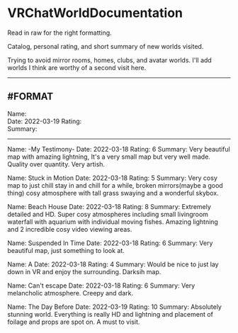 # VRChatWorldDocumentation

Read in raw for the right formatting.

Catalog, personal rating, and short summary of new worlds visited.

Trying to avoid mirror rooms, homes, clubs, and avatar worlds. 
I'll add worlds I think are worthy of a second visit here.

-------
#FORMAT
-------
Name:    
Date:    2022-03-19
Rating:  
Summary: 

------------------------------------------------------------------------------------------------------------------------------------------------------

Name:    -My Testimony-
Date:    2022-03-18
Rating:  6
Summary: Very beautiful map with amazing lightning, It's a very small map but very well made. Quality over quantity. Very artish.

Name:    Stuck in Motion
Date:    2022-03-18
Rating:  5
Summary: Very cosy map to just chill stay in and chill for a while, broken mirrors(maybe a good thing) cosy atmosphere with tall grass swaying and a wonderful skybox.

Name:    Beach House
Date:    2022-03-18
Rating:  8
Summary: Extremely detailed and HD. Super cosy atmospheres including small livingroom waterfall with aquarium with individual moving fishes. Amazing lightning and 2 incredible cosy video viewing areas.

Name:    Suspended In Time
Date:    2022-03-18
Rating:  6
Summary: Very beautiful map, just something to look at. 

Name:    A
Date:    2022-03-18
Rating:  4
Summary: Would be nice to just lay down in VR and enjoy the surrounding. Darksih map.

Name:    Can't escape
Date:    2022-03-18
Rating:  6
Summary: Very melancholic atmosphere. Creepy and dark.

Name:    The Day Before
Date:    2022-03-19
Rating:  10
Summary: Absolutely stunning world. Everything is really HD and lightning and placement of foilage and props are spot on. A must to visit.
